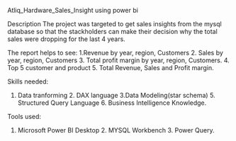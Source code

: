 Atliq_Hardware_Sales_Insight using power bi

Description
The project was targeted to get sales insights from the mysql database 
so that the stackholders can make their decision 
why the total sales were dropping for the last 4 years. 

The report helps to see:
1.Revenue by year, region, Customers 2. Sales by year, region, Customers 3. Total profit margin by year, region, Customers.
4. Top 5 customer and product 5. Total Revenue, Sales and Profit margin.
 
Skills needed:
1. Data tranforming 2. DAX language 3.Data Modeling(star schema) 5. Structured
Query Language 6. Business Intelligence Knowledge.

Tools used:
1. Microsoft Power BI Desktop 2. MYSQL Workbench 3. Power Query.

